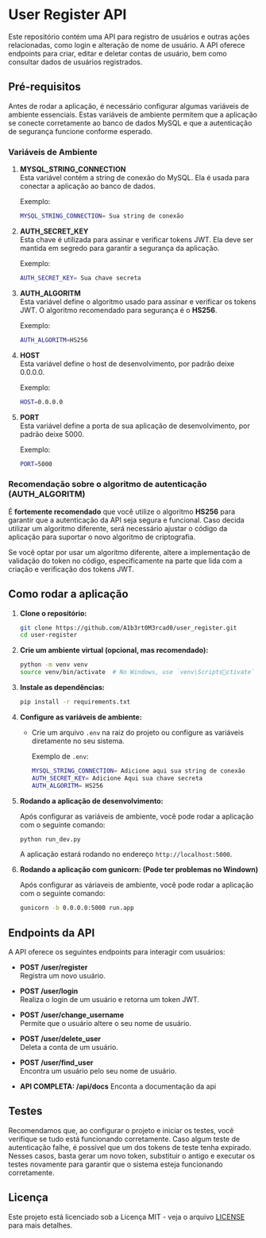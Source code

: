 
# User Register API

Este repositório contém uma API para registro de usuários e outras ações relacionadas, como login e alteração de nome de usuário. A API oferece endpoints para criar, editar e deletar contas de usuário, bem como consultar dados de usuários registrados.

## Pré-requisitos

Antes de rodar a aplicação, é necessário configurar algumas variáveis de ambiente essenciais. Estas variáveis de ambiente permitem que a aplicação se conecte corretamente ao banco de dados MySQL e que a autenticação de segurança funcione conforme esperado.

### Variáveis de Ambiente

1. **MYSQL_STRING_CONNECTION**  
   Esta variável contém a string de conexão do MySQL. Ela é usada para conectar a aplicação ao banco de dados.

   Exemplo:
   ```bash
   MYSQL_STRING_CONNECTION= Sua string de conexão
   ```

2. **AUTH_SECRET_KEY**  
   Esta chave é utilizada para assinar e verificar tokens JWT. Ela deve ser mantida em segredo para garantir a segurança da aplicação.

   Exemplo:
   ```bash
   AUTH_SECRET_KEY= Sua chave secreta
   ```

3. **AUTH_ALGORITM**  
   Esta variável define o algoritmo usado para assinar e verificar os tokens JWT. O algoritmo recomendado para segurança é o **HS256**.

   Exemplo:
   ```bash
   AUTH_ALGORITM=HS256
   ```

4. **HOST**  
   Esta variável define o host de desenvolvimento, por padrão deixe 0.0.0.0.

   Exemplo:
   ```bash
   HOST=0.0.0.0
   ```

5. **PORT**  
   Esta variável define a porta de sua aplicação de desenvolvimento, por padrão deixe 5000.

   Exemplo:
   ```bash
   PORT=5000
   ```

### Recomendação sobre o algoritmo de autenticação (AUTH_ALGORITM)

É **fortemente recomendado** que você utilize o algoritmo **HS256** para garantir que a autenticação da API seja segura e funcional. Caso decida utilizar um algoritmo diferente, será necessário ajustar o código da aplicação para suportar o novo algoritmo de criptografia.

Se você optar por usar um algoritmo diferente, altere a implementação de validação do token no código, especificamente na parte que lida com a criação e verificação dos tokens JWT.

## Como rodar a aplicação

1. **Clone o repositório:**

   ```bash
   git clone https://github.com/A1b3rt0M3rcad0/user_register.git
   cd user-register
   ```

2. **Crie um ambiente virtual (opcional, mas recomendado):**

   ```bash
   python -m venv venv
   source venv/bin/activate  # No Windows, use `venv\Scriptsctivate`
   ```

3. **Instale as dependências:**

   ```bash
   pip install -r requirements.txt
   ```

4. **Configure as variáveis de ambiente:**

   - Crie um arquivo `.env` na raiz do projeto ou configure as variáveis diretamente no seu sistema.

     Exemplo de `.env`:

     ```bash
     MYSQL_STRING_CONNECTION= Adicione aqui sua string de conexão
     AUTH_SECRET_KEY= Adicione Aqui sua chave secreta
     AUTH_ALGORITM= HS256
     ```

5. **Rodando a aplicação de desenvolvimento:**

   Após configurar as variáveis de ambiente, você pode rodar a aplicação com o seguinte comando:

   ```bash
   python run_dev.py
   ```

   A aplicação estará rodando no endereço `http://localhost:5000`.

6. **Rodando a aplicação com gunicorn: (Pode ter problemas no Windown)**

   Após configurar as váriaveis de ambiente, você pode rodar a aplicação com o seguinte comando:

   ```bash
   gunicorn -b 0.0.0.0:5000 run.app
   ```

## Endpoints da API

A API oferece os seguintes endpoints para interagir com usuários:

- **POST /user/register**  
  Registra um novo usuário.
  
- **POST /user/login**  
  Realiza o login de um usuário e retorna um token JWT.

- **POST /user/change_username**  
  Permite que o usuário altere o seu nome de usuário.

- **POST /user/delete_user**  
  Deleta a conta de um usuário.

- **POST /user/find_user**  
  Encontra um usuário pelo seu nome de usuário.

- **API COMPLETA: /api/docs**
  Enconta a documentação da api

## Testes

Recomendamos que, ao configurar o projeto e iniciar os testes, você verifique se tudo está funcionando corretamente. Caso algum teste de autenticação falhe, é possível que um dos tokens de teste tenha expirado. Nesses casos, basta gerar um novo token, substituir o antigo e executar os testes novamente para garantir que o sistema esteja funcionando corretamente.

## Licença

Este projeto está licenciado sob a Licença MIT - veja o arquivo [LICENSE](LICENSE) para mais detalhes.